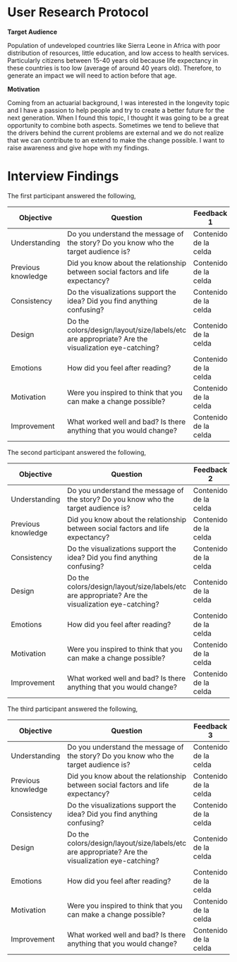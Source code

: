 # User Research Protocol

**Target Audience**

Population of undeveloped countries like Sierra Leone in Africa with poor distribution of resources, little education, and low access to health services. Particularly citizens between 15-40 years old because life expectancy in these countries is too low (average of around 40 years old). Therefore, to generate an impact we will need to action before that age.

**Motivation**

Coming from an actuarial background, I was interested in the longevity topic and I have a passion to help people and try to create a better future for the next generation. When I found this topic, I thought it was going to be a great opportunity to combine both aspects. Sometimes we tend to believe that the drivers behind the current problems are external and we do not realize that we can contribute to an extend to make the change possible. I want to raise awareness and give hope with my findings.

# Interview Findings

The first participant answered the following,

| Objective     | Question    | Feedback 1    |
| ------------- | ----------- | ------------- |
| Understanding  | Do you understand the message of the story? Do you know who the target audience is?  | Contenido de la celda  |
| Previous knowledge  | Did you know about the relationship between social factors and life expectancy?  | Contenido de la celda  |
| Consistency  | Do the visualizations support the idea? Did you find anything confusing?  | Contenido de la celda  |
| Design  | Do the colors/design/layout/size/labels/etc are appropriate? Are the visualization eye-catching?  | Contenido de la celda  |
| Emotions  | How did you feel after reading?   | Contenido de la celda  |
| Motivation  | Were you inspired to think that you can make a change possible?  | Contenido de la celda  |
| Improvement | What worked well and bad? Is there anything that you would change?  | Contenido de la celda  |

The second participant answered the following,

| Objective     | Question    | Feedback 2    |
| ------------- | ----------- | ------------- |
| Understanding  | Do you understand the message of the story? Do you know who the target audience is?  | Contenido de la celda  |
| Previous knowledge  | Did you know about the relationship between social factors and life expectancy?  | Contenido de la celda  |
| Consistency  | Do the visualizations support the idea? Did you find anything confusing?  | Contenido de la celda  |
| Design  | Do the colors/design/layout/size/labels/etc are appropriate? Are the visualization eye-catching?  | Contenido de la celda  |
| Emotions  | How did you feel after reading?   | Contenido de la celda  |
| Motivation  | Were you inspired to think that you can make a change possible?  | Contenido de la celda  |
| Improvement | What worked well and bad? Is there anything that you would change?  | Contenido de la celda  |

The third participant answered the following,

| Objective     | Question    | Feedback 3    |
| ------------- | ----------- | ------------- |
| Understanding  | Do you understand the message of the story? Do you know who the target audience is?  | Contenido de la celda  |
| Previous knowledge  | Did you know about the relationship between social factors and life expectancy?  | Contenido de la celda  |
| Consistency  | Do the visualizations support the idea? Did you find anything confusing?  | Contenido de la celda  |
| Design  | Do the colors/design/layout/size/labels/etc are appropriate? Are the visualization eye-catching?  | Contenido de la celda  |
| Emotions  | How did you feel after reading?   | Contenido de la celda  |
| Motivation  | Were you inspired to think that you can make a change possible?  | Contenido de la celda  |
| Improvement | What worked well and bad? Is there anything that you would change?  | Contenido de la celda  |
